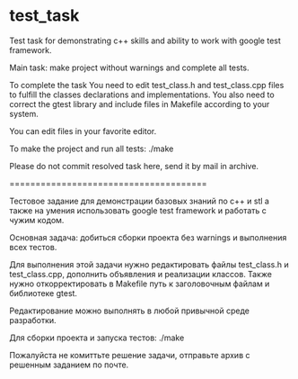 test_task
=========

Test task for demonstrating c++ skills and ability to work with google test framework.

Main task: make project without warnings and complete all tests.

To complete the task You need to edit test_class.h and test_class.cpp files to fulfill the classes declarations and implementations.
You also need to correct the gtest library and include files in Makefile according to your system.

You can edit files in your favorite editor.

To make the project and run all tests:
./make

Please do not commit resolved task here, send it by mail in archive.

======================================

Тестовое задание для демонстрации базовых знаний по с++ и stl а также на умения использовать google test framework и работать с чужим кодом.

Основная задача: добиться сборки проекта без warnings и выполнения всех тестов.

Для выполнения этой задачи нужно редактировать файлы test_class.h и test_class.cpp, дополнить объявления и реализации классов.
Также нужно откорректировать в Makefile путь к заголовочным файлам и библиотеке gtest.

Редактирование можно выполнять в любой привычной среде разработки.

Для сборки проекта и запуска тестов:
./make

Пожалуйста не комиттьте решение задачи, отправьте архив с решенным заданием по почте.
